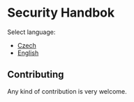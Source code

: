 # Security Handbok
Select language:
- [Czech](./cs/basics.md)
- [English](./en/basics.md)

## Contributing
Any kind of contribution is very welcome.

